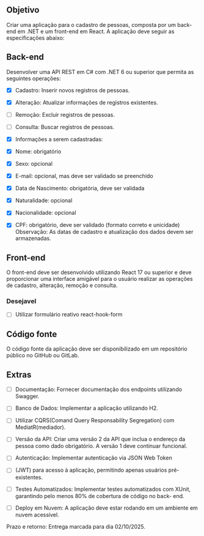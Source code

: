 ## Objetivo

Criar uma aplicação para o cadastro de pessoas, composta por um back-end em
.NET e um front-end em React. A aplicação deve seguir as especificações abaixo:

## Back-end
Desenvolver uma API REST em C# com .NET 6 ou superior que permita
as seguintes operações:

- [x] Cadastro: Inserir novos registros de pessoas.
- [x] Alteração: Atualizar informações de registros existentes.
- [ ] Remoção: Excluir registros de pessoas.
- [ ] Consulta: Buscar registros de pessoas.

- [x] Informações a serem cadastradas:
- [x] Nome: obrigatório
- [x] Sexo: opcional
- [x] E-mail: opcional, mas deve ser validado se preenchido
- [x] Data de Nascimento: obrigatória, deve ser validada
- [X] Naturalidade: opcional
- [X] Nacionalidade: opcional
- [x] CPF: obrigatório, deve ser validado (formato correto e unicidade)
Observação: As datas de cadastro e atualização dos dados devem ser
armazenadas.

## Front-end
O front-end deve ser desenvolvido utilizando React 17 ou superior e deve
proporcionar uma interface amigável para o usuário realizar as operações
de cadastro, alteração, remoção e consulta.

### Desejavel
- [ ] Utilizar formulário reativo react-hook-form

## Código fonte
O código fonte da aplicação deve ser disponibilizado em um
repositório público no GitHub ou GitLab.

## Extras
- [ ] Documentação: Fornecer documentação dos endpoints utilizando Swagger.
- [ ] Banco de Dados: Implementar a aplicação utilizando H2.
- [ ] Utilizar CQRS(Comand Query Responsability Segregation) com MediatR(mediador).
- [ ] Versão da API: Criar uma versão 2 da API que inclua o endereço da pessoa como dado obrigatório. A versão 1 deve continuar funcional.
- [ ] Autenticação: Implementar autenticação via JSON Web Token
- [ ] (JWT) para acesso à aplicação, permitindo apenas usuários pré-
existentes.

- [ ] Testes Automatizados: Implementar testes automatizados com XUnit, garantindo pelo menos 80% de cobertura de código no back- end.
- [ ] Deploy em Nuvem: A aplicação deve estar rodando em um ambiente
em nuvem acessível.

Prazo e retorno: Entrega marcada para dia 02/10/2025.
